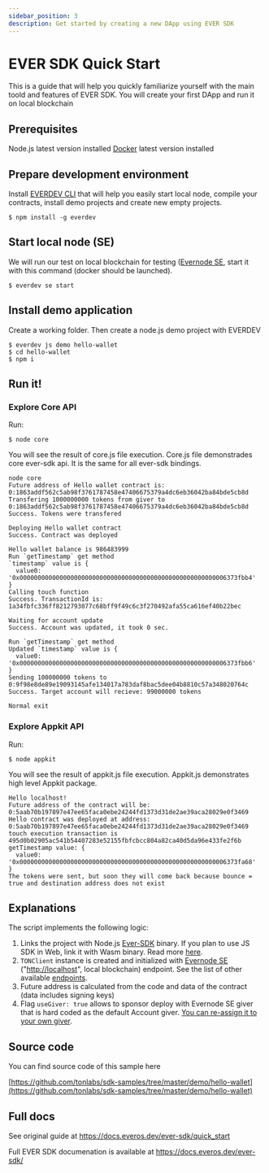 ```yaml
---
sidebar_position: 3
description: Get started by creating a new DApp using EVER SDK
---
```


# EVER SDK Quick Start

This is a guide that will help you quickly familiarize yourself with the main toold and features of EVER SDK. You will create your first DApp and run it on local blockchain

## Prerequisites

Node.js latest version installed [Docker](https://www.docker.com/get-started) latest version installed

## Prepare development environment

Install [EVERDEV CLI](https://github.com/tonlabs/everdev) that will help you easily start local node, compile your contracts, install demo projects and create new empty projects.

```shell
$ npm install -g everdev
```

## Start local node (SE)

We will run our test on local blockchain for testing ([Evernode SE](https://github.com/tonlabs/evernode-se), start it with this command (docker should be launched).

```
$ everdev se start
```

## Install demo application

Create a working folder. Then create a node.js demo project with EVERDEV

```
$ everdev js demo hello-wallet
$ cd hello-wallet
$ npm i
```

## Run it!

### Explore Core API

Run:

```
$ node core
```

You will see the result of core.js file execution. Core.js file demonstrades core ever-sdk api. It is the same for all ever-sdk bindings.

```
node core
Future address of Hello wallet contract is: 0:1863addf562c5ab98f3761787458e47406675379a4dc6eb36042ba84bde5cb8d
Transfering 1000000000 tokens from giver to 0:1863addf562c5ab98f3761787458e47406675379a4dc6eb36042ba84bde5cb8d
Success. Tokens were transfered

Deploying Hello wallet contract
Success. Contract was deployed

Hello wallet balance is 986483999
Run `getTimestamp` get method
`timestamp` value is {
  value0: '0x000000000000000000000000000000000000000000000000000000006373fbb4'
}
Calling touch function
Success. TransactionId is: 1a34fbfc336ff8212793077c68bff9f49c6c3f270492afa55ca616ef40b22bec

Waiting for account update
Success. Account was updated, it took 0 sec.

Run `getTimestamp` get method
Updated `timestamp` value is {
  value0: '0x000000000000000000000000000000000000000000000000000000006373fbb6'
}
Sending 100000000 tokens to 0:9f98e8de89e19093145afe134017a783daf8bac5dee04b8810c57a348020764c
Success. Target account will recieve: 99000000 tokens

Normal exit
```

### Explore Appkit API

Run:

```
$ node appkit
```

You will see the result of appkit.js file execution. Appkit.js demonstrates high level Appkit package.

```
Hello localhost!
Future address of the contract will be: 0:5aab70b197897e47ee65faca0ebe24244fd1373d31de2ae39aca28029e0f3469
Hello contract was deployed at address: 0:5aab70b197897e47ee65faca0ebe24244fd1373d31de2ae39aca28029e0f3469
touch execution transaction is  495d0b02905ac541b54407283e52155fbfcbcc804a82ca40d5da96e433fe2f6b
getTimestamp value: {
  value0: '0x000000000000000000000000000000000000000000000000000000006373fa68'
}
The tokens were sent, but soon they will come back because bounce = true and destination address does not exist
```

## Explanations

The script implements the following logic:

1. Links the project with Node.js [Ever-SDK](https://github.com/tonlabs/ever-sdk) binary. If you plan to use JS SDK in Web, link it with Wasm binary. Read more [here](https://github.com/tonlabs/ever-sdk-js).
2. `TONClient` instance is created and initialized with [Evernode SE](https://github.com/tonlabs/evernode-se) ("[http://localhost](http://localhost)", local blockchain) endpoint. See the list of other available [endpoints](https://docs.everos.dev/ever-platform/reference/graphql-api/networks).
3. Future address is calculated from the code and data of the contract (data includes signing keys)
4. Flag `useGiver: true` allows to sponsor deploy with Evernode SE giver that is hard coded as the default Account giver. [You can re-assign it to your own giver](https://docs.everos.dev/ever-sdk/guides/work_with_contracts/deploy#transfer-funds-to-the-future-address).

## Source code

You can find source code of this sample here

[https://github.com/tonlabs/sdk-samples/tree/master/demo/hello-wallet](https://github.com/tonlabs/sdk-samples/tree/master/demo/hello-wallet)

## Full docs

See original guide at https://docs.everos.dev/ever-sdk/quick_start

Full EVER SDK documenation is available at https://docs.everos.dev/ever-sdk/
